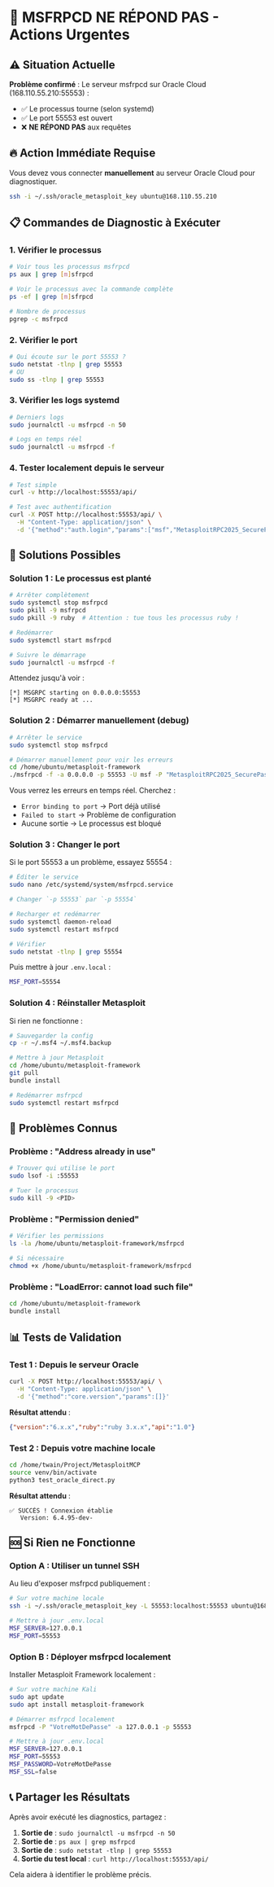 # 🚨 MSFRPCD NE RÉPOND PAS - Actions Urgentes

## ⚠️ Situation Actuelle

**Problème confirmé** : Le serveur msfrpcd sur Oracle Cloud (168.110.55.210:55553) :
- ✅ Le processus tourne (selon systemd)
- ✅ Le port 55553 est ouvert
- ❌ **NE RÉPOND PAS** aux requêtes

## 🔥 Action Immédiate Requise

Vous devez vous connecter **manuellement** au serveur Oracle Cloud pour diagnostiquer.

```bash
ssh -i ~/.ssh/oracle_metasploit_key ubuntu@168.110.55.210
```

## 📋 Commandes de Diagnostic à Exécuter

### 1. Vérifier le processus

```bash
# Voir tous les processus msfrpcd
ps aux | grep [m]sfrpcd

# Voir le processus avec la commande complète
ps -ef | grep [m]sfrpcd

# Nombre de processus
pgrep -c msfrpcd
```

### 2. Vérifier le port

```bash
# Qui écoute sur le port 55553 ?
sudo netstat -tlnp | grep 55553
# OU
sudo ss -tlnp | grep 55553
```

### 3. Vérifier les logs systemd

```bash
# Derniers logs
sudo journalctl -u msfrpcd -n 50

# Logs en temps réel
sudo journalctl -u msfrpcd -f
```

### 4. Tester localement depuis le serveur

```bash
# Test simple
curl -v http://localhost:55553/api/

# Test avec authentification
curl -X POST http://localhost:55553/api/ \
  -H "Content-Type: application/json" \
  -d '{"method":"auth.login","params":["msf","MetasploitRPC2025_SecurePass!"]}'
```

## 🔧 Solutions Possibles

### Solution 1 : Le processus est planté

```bash
# Arrêter complètement
sudo systemctl stop msfrpcd
sudo pkill -9 msfrpcd
sudo pkill -9 ruby  # Attention : tue tous les processus ruby !

# Redémarrer
sudo systemctl start msfrpcd

# Suivre le démarrage
sudo journalctl -u msfrpcd -f
```

Attendez jusqu'à voir :
```
[*] MSGRPC starting on 0.0.0.0:55553
[*] MSGRPC ready at ...
```

### Solution 2 : Démarrer manuellement (debug)

```bash
# Arrêter le service
sudo systemctl stop msfrpcd

# Démarrer manuellement pour voir les erreurs
cd /home/ubuntu/metasploit-framework
./msfrpcd -f -a 0.0.0.0 -p 55553 -U msf -P "MetasploitRPC2025_SecurePass!"
```

Vous verrez les erreurs en temps réel. Cherchez :
- `Error binding to port` → Port déjà utilisé
- `Failed to start` → Problème de configuration
- Aucune sortie → Le processus est bloqué

### Solution 3 : Changer le port

Si le port 55553 a un problème, essayez 55554 :

```bash
# Éditer le service
sudo nano /etc/systemd/system/msfrpcd.service

# Changer `-p 55553` par `-p 55554`

# Recharger et redémarrer
sudo systemctl daemon-reload
sudo systemctl restart msfrpcd

# Vérifier
sudo netstat -tlnp | grep 55554
```

Puis mettre à jour `.env.local` :
```bash
MSF_PORT=55554
```

### Solution 4 : Réinstaller Metasploit

Si rien ne fonctionne :

```bash
# Sauvegarder la config
cp -r ~/.msf4 ~/.msf4.backup

# Mettre à jour Metasploit
cd /home/ubuntu/metasploit-framework
git pull
bundle install

# Redémarrer msfrpcd
sudo systemctl restart msfrpcd
```

## 🐛 Problèmes Connus

### Problème : "Address already in use"

```bash
# Trouver qui utilise le port
sudo lsof -i :55553

# Tuer le processus
sudo kill -9 <PID>
```

### Problème : "Permission denied"

```bash
# Vérifier les permissions
ls -la /home/ubuntu/metasploit-framework/msfrpcd

# Si nécessaire
chmod +x /home/ubuntu/metasploit-framework/msfrpcd
```

### Problème : "LoadError: cannot load such file"

```bash
cd /home/ubuntu/metasploit-framework
bundle install
```

## 📊 Tests de Validation

### Test 1 : Depuis le serveur Oracle

```bash
curl -X POST http://localhost:55553/api/ \
  -H "Content-Type: application/json" \
  -d '{"method":"core.version","params":[]}'
```

**Résultat attendu** :
```json
{"version":"6.x.x","ruby":"ruby 3.x.x","api":"1.0"}
```

### Test 2 : Depuis votre machine locale

```bash
cd /home/twain/Project/MetasploitMCP
source venv/bin/activate
python3 test_oracle_direct.py
```

**Résultat attendu** :
```
✅ SUCCÈS ! Connexion établie
   Version: 6.4.95-dev-
```

## 🆘 Si Rien ne Fonctionne

### Option A : Utiliser un tunnel SSH

Au lieu d'exposer msfrpcd publiquement :

```bash
# Sur votre machine locale
ssh -i ~/.ssh/oracle_metasploit_key -L 55553:localhost:55553 ubuntu@168.110.55.210 -N -f

# Mettre à jour .env.local
MSF_SERVER=127.0.0.1
MSF_PORT=55553
```

### Option B : Déployer msfrpcd localement

Installer Metasploit Framework localement :

```bash
# Sur votre machine Kali
sudo apt update
sudo apt install metasploit-framework

# Démarrer msfrpcd localement
msfrpcd -P "VotreMotDePasse" -a 127.0.0.1 -p 55553

# Mettre à jour .env.local
MSF_SERVER=127.0.0.1
MSF_PORT=55553
MSF_PASSWORD=VotreMotDePasse
MSF_SSL=false
```

## 📞 Partager les Résultats

Après avoir exécuté les diagnostics, partagez :

1. **Sortie de** : `sudo journalctl -u msfrpcd -n 50`
2. **Sortie de** : `ps aux | grep msfrpcd`
3. **Sortie de** : `sudo netstat -tlnp | grep 55553`
4. **Sortie du test local** : `curl http://localhost:55553/api/`

Cela aidera à identifier le problème précis.

